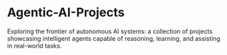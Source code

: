 # Agentic-AI-Projects
Exploring the frontier of autonomous AI systems: a collection of projects showcasing intelligent agents capable of reasoning, learning, and assisting in real-world tasks.
